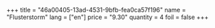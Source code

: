 +++
title = "46a00405-13ad-4531-9bfb-fea0ca57f196"
name = "Flusterstorm"
lang = ["en"]
price = "9.30"
quantity = 4
foil = false
+++
